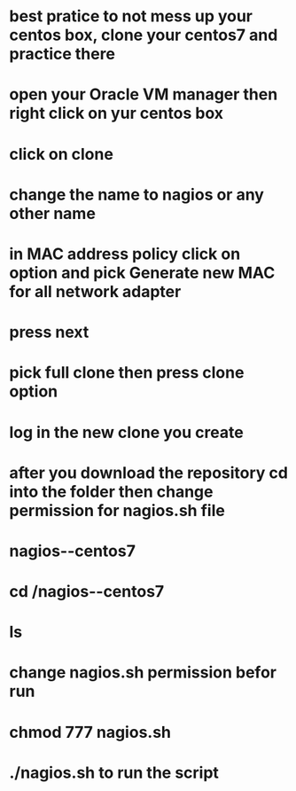 # best pratice to not mess up your centos box, clone your centos7 and practice there
# open your Oracle VM manager then right click on yur centos box
# click on clone
# change the name to nagios or any other name
# in MAC address policy click on option and pick Generate new MAC for all network adapter
# press next 
# pick full clone then press clone option
# log in the new clone you create 
# after you download the repository cd into the folder then change permission for nagios.sh file
# nagios--centos7
# cd /nagios--centos7
# ls
# change nagios.sh permission befor run
# chmod 777 nagios.sh
# ./nagios.sh to run the script 
 
